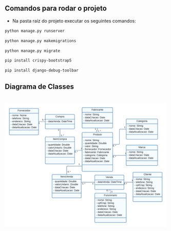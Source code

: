 ## Comandos para rodar o projeto

- Na pasta raiz do projeto executar os seguintes comandos:

```bash
python manage.py runserver
```
```bash
python manage.py makemigrations
```
```bash
python manage.py migrate
```
```bash
pip install crispy-bootstrap5
```
```bash
pip install django-debug-toolbar
```

## Diagrama de Classes

<h1 align=center>
    <img src="/static/img/diagramadeclasses.png">
</h1>
